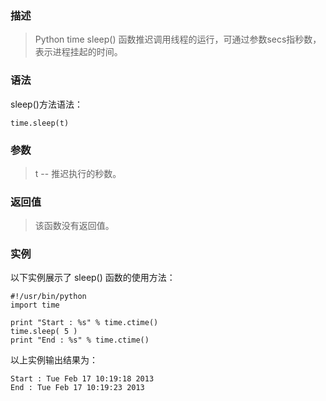 ### 描述

> Python time sleep()
函数推迟调用线程的运行，可通过参数secs指秒数，表示进程挂起的时间。

### 语法
sleep()方法语法：
```
time.sleep(t)
```
### 参数
> t -- 推迟执行的秒数。

### 返回值

> 该函数没有返回值。

### 实例
以下实例展示了 sleep() 函数的使用方法：
```
#!/usr/bin/python
import time

print "Start : %s" % time.ctime()
time.sleep( 5 )
print "End : %s" % time.ctime()
```
以上实例输出结果为：
```
Start : Tue Feb 17 10:19:18 2013
End : Tue Feb 17 10:19:23 2013
```